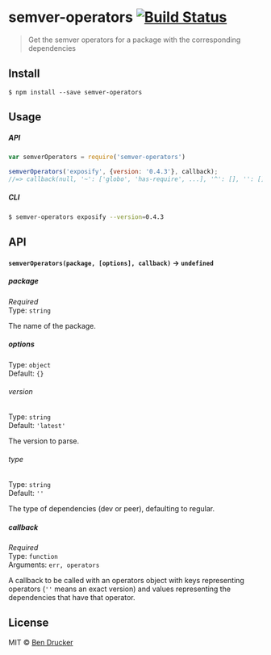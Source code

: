 # semver-operators [![Build Status](https://travis-ci.org/bendrucker/semver-operators.svg?branch=master)](https://travis-ci.org/bendrucker/semver-operators)

> Get the semver operators for a package with the corresponding dependencies


## Install

```
$ npm install --save semver-operators
```


## Usage

##### API

```js
var semverOperators = require('semver-operators')

semverOperators('exposify', {version: '0.4.3'}, callback);
//=> callback(null, '~': ['globo', 'has-require', ...], '^': [], '': []})
```

##### CLI

```sh
$ semver-operators exposify --version=0.4.3
```

## API

#### `semverOperators(package, [options], callback)` -> `undefined`

##### package

*Required*  
Type: `string`

The name of the package.

##### options

Type: `object`  
Default: `{}`

###### version

Type: `string`  
Default: `'latest'`

The version to parse.

###### type

Type: `string`  
Default: `''`

The type of dependencies (dev or peer), defaulting to regular.

##### callback

*Required*  
Type: `function`  
Arguments: `err, operators`

A callback to be called with an operators object with keys representing operators (`''` means an exact version) and values representing the dependencies that have that operator.

## License

MIT © [Ben Drucker](http://bendrucker.me)
